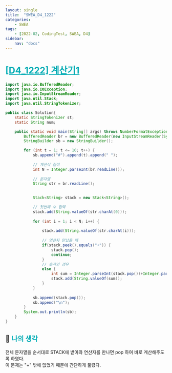 ```yaml
---
layout: single
title:  "SWEA_D4_1222"
categories: 
    - SWEA
tags: 
    - [2022-02, CodingTest, SWEA, D4]
sidebar:
    nav: "docs"
---
```


# <b><a style="color:#00adb5" href="https://swexpertacademy.com/main/code/problem/problemDetail.do?contestProbId=AV14mbSaAEwCFAYD" target=_blank>[D4_1222] 계산기1</a></b>

```java
import java.io.BufferedReader;
import java.io.IOException;
import java.io.InputStreamReader;
import java.util.Stack;
import java.util.StringTokenizer;

public class Solution{
	static StringTokenizer st;
	static String num;

	public static void main(String[] args) throws NumberFormatException, IOException {
		BufferedReader br = new BufferedReader(new InputStreamReader(System.in));
		StringBuilder sb = new StringBuilder();

		for (int t = 1; t <= 10; t++) {
			sb.append("#").append(t).append(" ");
			
			// 계산식 길이
			int N = Integer.parseInt(br.readLine());
			
			// 문자열
			String str = br.readLine();
			

			Stack<String> stack = new Stack<String>();

			// 첫번째 수 입력
			stack.add(String.valueOf(str.charAt(0)));
			
			for (int i = 1; i < N; i++) {
				
				stack.add(String.valueOf(str.charAt(i)));
				
				// 연산자 만났을 때
				if(stack.peek().equals("+")) {
					stack.pop();
					continue;
				}
				// 숫자인 경우
				else {
					int sum = Integer.parseInt(stack.pop())+Integer.parseInt(stack.pop());
					stack.add(String.valueOf(sum));
				}
			}
			
			sb.append(stack.pop());
			sb.append("\n");
		}
		System.out.println(sb);
	}
}
```


## 🤔 <b><a style="color:#00adb5">나의 생각</a></b>
전체 문자열을 순서대로 STACK에 받아와 연산자를 만나면 pop 하여 바로 계산해주도록 하였다.<br>
이 문제는 "+" 밖에 없었기 때문에 간단하게 풀렸다.
